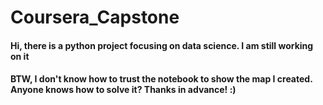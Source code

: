 # Coursera_Capstone
#### Hi, there is a python project focusing on data science. I am still working on it
#### BTW, I don't know how to trust the notebook to show the map I created. Anyone knows how to solve it? Thanks in advance! :)
